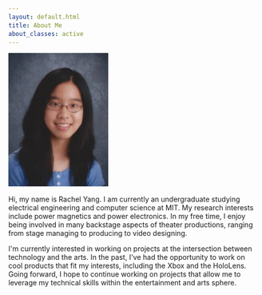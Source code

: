 ```yaml
---
layout: default.html
title: About Me
about_classes: active
---
```


<img src="/assets/images/about_me/headshot.jpg" width="200" class="left" alt="alt text" thumbnail="width=200">

Hi, my name is Rachel Yang. I am currently an undergraduate studying electrical engineering and computer science at MIT. My research interests include power magnetics and power electronics. In my free time, I enjoy being involved in many backstage aspects of theater productions, ranging from stage managing to producing to video designing. 

I'm currently interested in working on projects at the intersection between technology and the arts. In the past, I've had the opportunity to work on cool products that fit my interests, including the Xbox and the HoloLens. Going forward, I hope to continue working on projects that allow me to leverage my technical skills within the entertainment and arts sphere.

<!--This is sample home page content. If you want to include links, they look like
this: [I am a link](https://www.google.com).-->

<div class="clear"></div>
